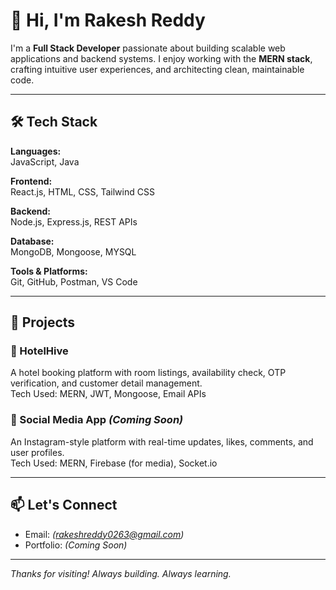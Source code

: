 # 👋 Hi, I'm Rakesh Reddy

I'm a **Full Stack Developer** passionate about building scalable web applications and backend systems. I enjoy working with the **MERN stack**, crafting intuitive user experiences, and architecting clean, maintainable code.

---

## 🛠 Tech Stack

**Languages:**  
JavaScript, Java

**Frontend:**  
React.js, HTML, CSS, Tailwind CSS

**Backend:**  
Node.js, Express.js, REST APIs

**Database:**  
MongoDB, Mongoose, MYSQL

**Tools & Platforms:**  
Git, GitHub, Postman, VS Code

---

## 🚀 Projects

### 🏨 HotelHive  
A hotel booking platform with room listings, availability check, OTP verification, and customer detail management.  
Tech Used: MERN, JWT, Mongoose, Email APIs

### 📸 Social Media App *(Coming Soon)*  
An Instagram-style platform with real-time updates, likes, comments, and user profiles.  
Tech Used: MERN, Firebase (for media), Socket.io

---

## 📫 Let's Connect

- Email: *(rakeshreddy0263@gmail.com)*
- Portfolio: *(Coming Soon)*

---

_Thanks for visiting! Always building. Always learning._
